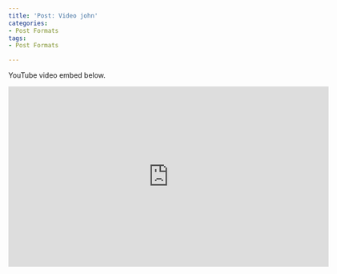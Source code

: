 ```yaml
---
title: 'Post: Video john'
categories:
- Post Formats
tags:
- Post Formats

---
```

YouTube video embed below.

<iframe width="640" height="360" src="https://www.youtube-nocookie.com/embed/l2Of1-d5E5o?controls=0&amp;showinfo=0" frameborder="0" allowfullscreen></iframe>